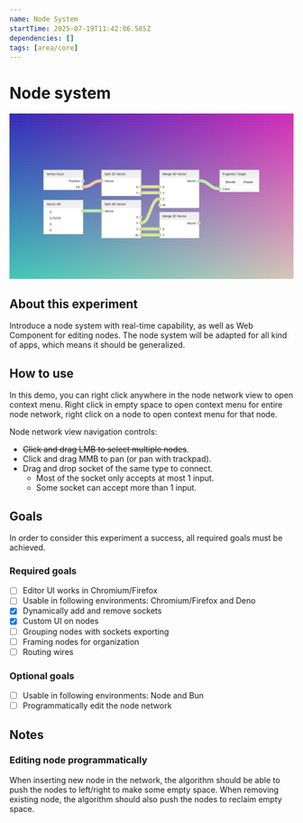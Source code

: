 ```yaml
---
name: Node System
startTime: 2025-07-19T11:42:06.585Z
dependencies: []
tags: [area/core]
---
```


# Node system
![Thumbnail](./thumb.png)

## About this experiment
Introduce a node system with real-time capability, as well as Web Component for editing nodes. The node system will be
adapted for all kind of apps, which means it should be generalized.

## How to use
In this demo, you can right click anywhere in the node network view to open context menu. Right click in empty space to
open context menu for entire node network, right click on a node to open context menu for that node.

Node network view navigation controls:

- ~~Click and drag LMB to select multiple nodes~~.
- Click and drag MMB to pan (or pan with trackpad).
- Drag and drop socket of the same type to connect.
  - Most of the socket only accepts at most 1 input.
  - Some socket can accept more than 1 input.

## Goals
In order to consider this experiment a success, all required goals must be achieved.

### Required goals
- [ ] Editor UI works in Chromium/Firefox
- [ ] Usable in following environments: Chromium/Firefox and Deno
- [x] Dynamically add and remove sockets
- [x] Custom UI on nodes
- [ ] Grouping nodes with sockets exporting
- [ ] Framing nodes for organization
- [ ] Routing wires

### Optional goals
- [ ] Usable in following environments: Node and Bun
- [ ] Programmatically edit the node network

## Notes
### Editing node programmatically
When inserting new node in the network, the algorithm should be able to push the nodes to left/right to make some empty
space. When removing existing node, the algorithm should also push the nodes to reclaim empty space.